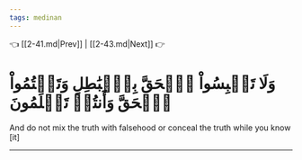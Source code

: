 ```yaml
---
tags: medinan
---
```


👈 [[2-41.md|Prev]] | [[2-43.md|Next]] 👉

# وَلَا تَلۡبِسُواْ ٱلۡحَقَّ بِٱلۡبَٰطِلِ وَتَكۡتُمُواْ ٱلۡحَقَّ وَأَنتُمۡ تَعۡلَمُونَ

And do not mix the truth with falsehood or conceal the truth while you know [it]

---

